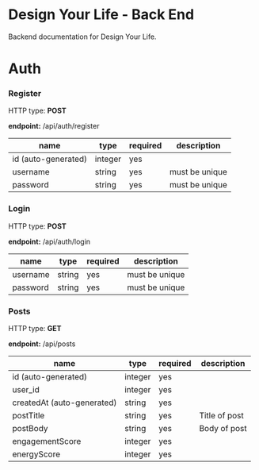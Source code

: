 # Design Your Life - Back End

Backend documentation for Design Your Life.

# Auth 

### **Register**

HTTP type: **POST**

**endpoint:** /api/auth/register


name  | type | required | description
------------- | ------------- | ------------- | ------------- 
id (auto-generated)  | integer | yes | 
username | string | yes | must be unique
password | string | yes | must be unique

### **Login**


HTTP type: **POST**

**endpoint:** /api/auth/login


name  | type | required | description
------------- | ------------- | ------------- | ------------- 
username | string | yes | must be unique
password | string | yes | must be unique

### **Posts**


HTTP type: **GET**

**endpoint:** /api/posts


name  | type | required | description
------------- | ------------- | ------------- | ------------- 
id (auto-generated) | integer | yes | 
user_id | integer | yes | 
createdAt (auto-generated) | string | yes
postTitle | string | yes | Title of post
postBody | string | yes | Body of post
engagementScore | integer | yes | 
energyScore | integer | yes | 

